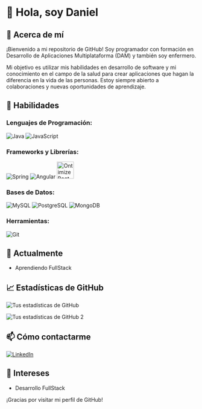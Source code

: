 # 👋 Hola, soy Daniel
 
## 💭 Acerca de mí
 
¡Bienvenido a mi repositorio de GitHub! Soy programador con formación en Desarrollo de Aplicaciones Multiplataforma (DAM) y también soy enfermero.

Mi objetivo es utilizar mis habilidades en desarrollo de software y mi conocimiento en el campo de la salud para crear aplicaciones que hagan la diferencia en la vida de las personas. Estoy siempre abierto a colaboraciones y nuevas oportunidades de aprendizaje.
 
## 🚀 Habilidades
 
### **Lenguajes de Programación**:

  ![Java](https://img.shields.io/badge/Java-ED8B00?style=for-the-badge&logo=java&logoColor=white)
  ![JavaScript](https://img.shields.io/badge/JavaScript-323330?style=for-the-badge&logo=javascript&logoColor=F7DF1E)
### **Frameworks y Librerías**:

  ![Spring](https://img.shields.io/badge/Spring-6DB33F?style=for-the-badge&logo=spring&logoColor=white)
  ![Angular](https://img.shields.io/badge/Angular-DD0031?style=for-the-badge&logo=angular&logoColor=white)
  [<img src="https://www.ontimize.com/xwiki/bin/download/Ontimize+Training/WebHome/ontimize-logo.png" alt="OntimizeBoot" height="45">](https://ontimize.github.io/docs/v3/)
### **Bases de Datos**:

  ![MySQL](https://img.shields.io/badge/MySQL-4479A1?style=for-the-badge&logo=mysql&logoColor=white)
  ![PostgreSQL](https://img.shields.io/badge/PostgreSQL-316192?style=for-the-badge&logo=postgresql&logoColor=white)
  ![MongoDB](https://img.shields.io/badge/MongoDB-4EA94B?style=for-the-badge&logo=mongodb&logoColor=white)
### **Herramientas**:

  ![Git](https://img.shields.io/badge/Git-F05032?style=for-the-badge&logo=git&logoColor=white)
 
## 🌱 Actualmente
 
- Aprendiendo FullStack
 
## 📈 Estadísticas de GitHub
 
![Tus estadísticas de GitHub](https://github-readme-stats.vercel.app/api?username=dverdes&show_icons=true&theme=radical)

![Tus estadísticas de GitHub 2](https://github-readme-stats.vercel.app/api/top-langs/?username=dverdes&layout=compact&langs_count=16&theme=dracula)
 
## 📫 Cómo contactarme
 
[![LinkedIn](https://img.shields.io/badge/LinkedIn-blue?style=flat&logo=linkedin&label=LinkedIn)](https://www.linkedin.com/in/daniel-verdes-mart%C3%ADnez-4557a5241)
 
## 🎨 Intereses
 
- Desarrollo FullStack
 
¡Gracias por visitar mi perfil de GitHub!

<!--
**DVerdes/DVerdes** is a ✨ _special_ ✨ repository because its `README.md` (this file) appears on your GitHub profile.

Here are some ideas to get you started:

- 🔭 I’m currently working on ...
- 🌱 I’m currently learning ...
- 👯 I’m looking to collaborate on ...
- 🤔 I’m looking for help with ...
- 💬 Ask me about ...
- 📫 How to reach me: ...
- 😄 Pronouns: ...
- ⚡ Fun fact: ...
-->
